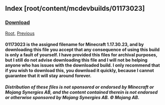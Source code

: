## Index [root/content/mcdevbuilds/01173023]

### [Download](https://github.com/Kee7702/Kee7702.github.io/releases/download/resbin/mcwin10devbuild01173023.zip)

[Root](/), [Previous](.././mcdevbuilds)

#### 01173023 is the assigned filename for Minecraft 1.17.30.23, and by downloading this file you accept that any consequence of using this build is only a fault of yourself. I have provided this files for archival purposes, but I still do not advise downloading this file and I will not be helping anyone who has issues with the downloaded build. I only recommend that if you wish to download this, you download it quickly, because I cannot guarantee that it will stay around forever.

##### Distribution of these files is not sponsored or endorsed by Minecraft or Mojang Synergies AB, and the content contained therein is not endorsed or otherwise sponsored by Mojang Synergies AB. © Mojang AB.

